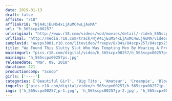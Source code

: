 ```yaml
---
date: 2019-01-13
draft: false
affsite: "r18"
afflinkr18: "NjA4LjEuMS4xLjAuMC4wLjAuMA"
url: "h_565scpx00257"
urloriginal: "http://www.r18.com/videos/vod/movies/detail/-/id=h_565scpx00257"
urlfinal: "http://media.r18.com/track/NjA4LjEuMS4xLjAuMC4wLjAuMA/videos/vod/movies/detail/-/id=h_565scpx00257"
samplevid: "awspv3001.r18.com/litevideo/freepv/8/84s/84scpx257/84scpx257_dmb_w.mp4"
title: "We Found This Slutty Slut Who Was Tempting Men By Wearing A Free Sex T-Shirt And Visibly Erect Nipples At An Offline Meetup And Had Creampie Sex With Her!"
mainimgurl: "pics.r18.com/digital/video/h_565scpx00257/h_565scpx00257ps.jpg"
mainimgs: "h_565scpx00257ps.jpg"
releasedate: "Mar. 09, 2018"
duration: 221
productioncomp: "Scoop"
girls: ['----']
categories: ['Beautiful Girl', 'Big Tits', 'Amateur', 'Creampie', 'Blowjob', 'Hi-Def']
imgurls: ['pics.r18.com/digital/video/h_565scpx00257/h_565scpx00257jp-1.jpg', 'pics.r18.com/digital/video/h_565scpx00257/h_565scpx00257jp-2.jpg', 'pics.r18.com/digital/video/h_565scpx00257/h_565scpx00257jp-3.jpg', 'pics.r18.com/digital/video/h_565scpx00257/h_565scpx00257jp-4.jpg', 'pics.r18.com/digital/video/h_565scpx00257/h_565scpx00257jp-5.jpg', 'pics.r18.com/digital/video/h_565scpx00257/h_565scpx00257jp-6.jpg', 'pics.r18.com/digital/video/h_565scpx00257/h_565scpx00257jp-7.jpg', 'pics.r18.com/digital/video/h_565scpx00257/h_565scpx00257jp-8.jpg', 'pics.r18.com/digital/video/h_565scpx00257/h_565scpx00257jp-9.jpg', 'pics.r18.com/digital/video/h_565scpx00257/h_565scpx00257jp-10.jpg', 'pics.r18.com/digital/video/h_565scpx00257/h_565scpx00257jp-11.jpg', 'pics.r18.com/digital/video/h_565scpx00257/h_565scpx00257jp-12.jpg', 'pics.r18.com/digital/video/h_565scpx00257/h_565scpx00257jp-13.jpg', 'pics.r18.com/digital/video/h_565scpx00257/h_565scpx00257jp-14.jpg', 'pics.r18.com/digital/video/h_565scpx00257/h_565scpx00257jp-15.jpg', 'pics.r18.com/digital/video/h_565scpx00257/h_565scpx00257jp-16.jpg', 'pics.r18.com/digital/video/h_565scpx00257/h_565scpx00257jp-17.jpg', 'pics.r18.com/digital/video/h_565scpx00257/h_565scpx00257jp-18.jpg', 'pics.r18.com/digital/video/h_565scpx00257/h_565scpx00257jp-19.jpg', 'pics.r18.com/digital/video/h_565scpx00257/h_565scpx00257jp-20.jpg']
imgs: ['h_565scpx00257jp-1.jpg', 'h_565scpx00257jp-2.jpg', 'h_565scpx00257jp-3.jpg', 'h_565scpx00257jp-4.jpg', 'h_565scpx00257jp-5.jpg', 'h_565scpx00257jp-6.jpg', 'h_565scpx00257jp-7.jpg', 'h_565scpx00257jp-8.jpg', 'h_565scpx00257jp-9.jpg', 'h_565scpx00257jp-10.jpg', 'h_565scpx00257jp-11.jpg', 'h_565scpx00257jp-12.jpg', 'h_565scpx00257jp-13.jpg', 'h_565scpx00257jp-14.jpg', 'h_565scpx00257jp-15.jpg', 'h_565scpx00257jp-16.jpg', 'h_565scpx00257jp-17.jpg', 'h_565scpx00257jp-18.jpg', 'h_565scpx00257jp-19.jpg', 'h_565scpx00257jp-20.jpg']
---
```

